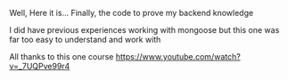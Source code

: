 Well, Here it is...
Finally, the code to prove my backend knowledge

I did have previous experiences working with mongoose but this one was far too easy to understand and work with

All thanks to this one course
https://www.youtube.com/watch?v=_7UQPve99r4

